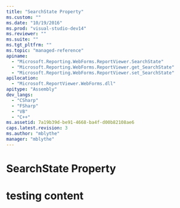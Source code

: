 ```yaml
---
title: "SearchState Property"
ms.custom: ""
ms.date: "10/19/2016"
ms.prod: "visual-studio-dev14"
ms.reviewer: ""
ms.suite: ""
ms.tgt_pltfrm: ""
ms.topic: "managed-reference"
apiname: 
  - "Microsoft.Reporting.WebForms.ReportViewer.SearchState"
  - "Microsoft.Reporting.WebForms.ReportViewer.get_SearchState"
  - "Microsoft.Reporting.WebForms.ReportViewer.set_SearchState"
apilocation: 
  - "Microsoft.ReportViewer.WebForms.dll"
apitype: "Assembly"
dev_langs: 
  - "CSharp"
  - "FSharp"
  - "VB"
  - "C++"
ms.assetid: 7a19b39d-be91-4668-ba4f-d00b82108ae6
caps.latest.revision: 3
ms.author: "mblythe"
manager: "mblythe"
---
```

# SearchState Property
# testing content
